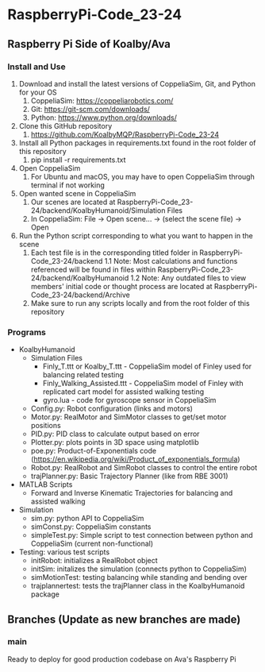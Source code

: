# RaspberryPi-Code_23-24
## Raspberry Pi Side of Koalby/Ava

### Install and Use
1. Download and install the latest versions of CoppeliaSim, Git, and Python for your OS
    1. CoppeliaSim: https://coppeliarobotics.com/
    2. Git: https://git-scm.com/downloads/
    3. Python: https://www.python.org/downloads/
2. Clone this GitHub repository
    1. https://github.com/KoalbyMQP/RaspberryPi-Code_23-24
3. Install all Python packages in requirements.txt found in the root folder of this repository
    1. pip install -r requirements.txt
4. Open CoppeliaSim
    1. For Ubuntu and macOS, you may have to open CoppeliaSim through terminal if not working
5. Open wanted scene in CoppeliaSim
    1. Our scenes are located at RaspberryPi-Code_23-24/backend/KoalbyHumanoid/Simulation Files
    2. In CoppeliaSim: File → Open scene... → (select the scene file) → Open
6. Run the Python script corresponding to what you want to happen in the scene
    1. Each test file is in the corresponding titled folder in RaspberryPi-Code_23-24/backend
           1.1 Note: Most calculations and functions referenced will be found in files within RaspberryPi-Code_23-24/backend/KoalbyHumanoid
           1.2 Note: Any outdated files to view members' initial code or thought process are located at RaspberryPi-Code_23-24/backend/Archive
    3. Make sure to run any scripts locally and from the root folder of this repository

### Programs
- KoalbyHumanoid
  - Simulation Files
    - Finly_T.ttt or Koalby_T.ttt - CoppeliaSim model of Finley used for balancing related testing
    - Finly_Walking_Assisted.ttt - CoppeliaSim model of Finley with replicated cart model for assisted walking testing
    - gyro.lua - code for gyroscope sensor in CoppeliaSim
  - Config.py: Robot configuration (links and motors)
  - Motor.py: RealMotor and SimMotor classes to get/set motor positions
  - PID.py: PID class to calculate output based on error
  - Plotter.py: plots points in 3D space using matplotlib
  - poe.py: Product-of-Exponentials code (https://en.wikipedia.org/wiki/Product_of_exponentials_formula)
  - Robot.py: RealRobot and SimRobot classes to control the entire robot
  - trajPlanner.py: Basic Trajectory Planner (like from RBE 3001)
- MATLAB Scripts
  - Forward and Inverse Kinematic Trajectories for balancing and assisted walking
- Simulation
  - sim.py: python API to CoppeliaSim
  - simConst.py: CoppeliaSim constants
  - simpleTest.py: Simple script to test connection between python and CoppeliaSim (current non-functional)
- Testing: various test scripts
  - initRobot: initializes a RealRobot object
  - initSim: initalizes the simulation (connects python to CoppeliaSim)
  - simMotionTest: testing balancing while standing and bending over
  - trajplannertest: tests the trajPlanner class in the KoalbyHumanoid package

## Branches (Update as new branches are made)
### main
Ready to deploy for good production codebase on Ava's Raspberry Pi
